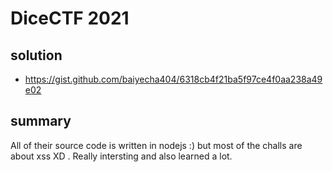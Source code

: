 # DiceCTF 2021


## solution

* https://gist.github.com/baiyecha404/6318cb4f21ba5f97ce4f0aa238a49e02


## summary

All of their source code is written in nodejs :) but most of the challs are about xss XD . Really intersting and also learned a lot.